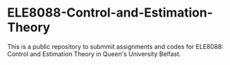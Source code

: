 # ELE8088-Control-and-Estimation-Theory
This is a public repository to submmit assignments and codes for ELE8088: Control and Estimation Theory in Queen's University Belfast.
